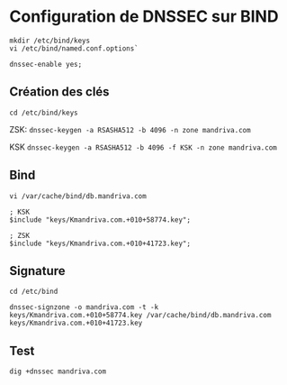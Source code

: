 # Configuration de DNSSEC sur BIND

```
mkdir /etc/bind/keys
vi /etc/bind/named.conf.options`
```

```
dnssec-enable yes;
```

## Création des clés
`cd /etc/bind/keys`

ZSK:
`dnssec-keygen -a RSASHA512 -b 4096 -n zone mandriva.com`

KSK
`dnssec-keygen -a RSASHA512 -b 4096 -f KSK -n zone mandriva.com`



## Bind
`vi /var/cache/bind/db.mandriva.com`

```
; KSK
$include "keys/Kmandriva.com.+010+58774.key";

; ZSK
$include "keys/Kmandriva.com.+010+41723.key";
```

## Signature

`cd /etc/bind`

`dnssec-signzone -o mandriva.com -t -k keys/Kmandriva.com.+010+58774.key /var/cache/bind/db.mandriva.com keys/Kmandriva.com.+010+41723.key`

## Test
`dig +dnssec mandriva.com`
